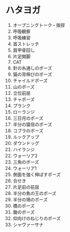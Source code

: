 # ハタヨガ

1. オープニングトーク・挨拶
2. 呼吸観察
3. 呼吸練習
4. 首ストレッチ
5. 肩甲骨回し
6. 片足開脚
7. CAT
8. 針の糸通しのポーズ
9. 猫の背伸びのポーズ
10. チャイルドポーズ
11. 山のポーズ
12. 立位前屈
13. チャポーズ
14. プランク
15. ローランジ
16. 三日月のポーズ
17. 半分の猿信のポーズ
18. コブラのポーズ
19. ルックアップ
20. ダウンドッグ
21. ハイランジ
22. ウォーリア2
23. 三角のポーズ
24. ウォーリア1
25. 側面を強く伸ばすポーズ
26. 合せき
27. 片足前の前屈
28. 半分の魚の王のポーズ
29. 半分の鳩のポーズ
30. 橋のポーズ
31. 鋤のポーズ
32. 仰向けのねじりのポーズ
33. シャヴァーサナ
